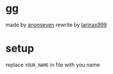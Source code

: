 # gg

made by [anonseven](https://github.com/anonseven/heker)
rewrite by [larinax999](https://github.com/Larinax999/gg)

# setup

replace `YOUR_NAME` in file with you name
